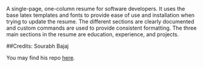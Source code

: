 A single-page, one-column resume for software developers. It uses the base latex templates and fonts to provide ease of use and installation when trying to update the resume. The different sections are clearly documented and custom commands are used to provide consistent formatting. The three main sections in the resume are education, experience, and projects.

##Credits:
Sourabh Bajaj

You may find his repo [here](https://github.com/sb2nov/resume).
